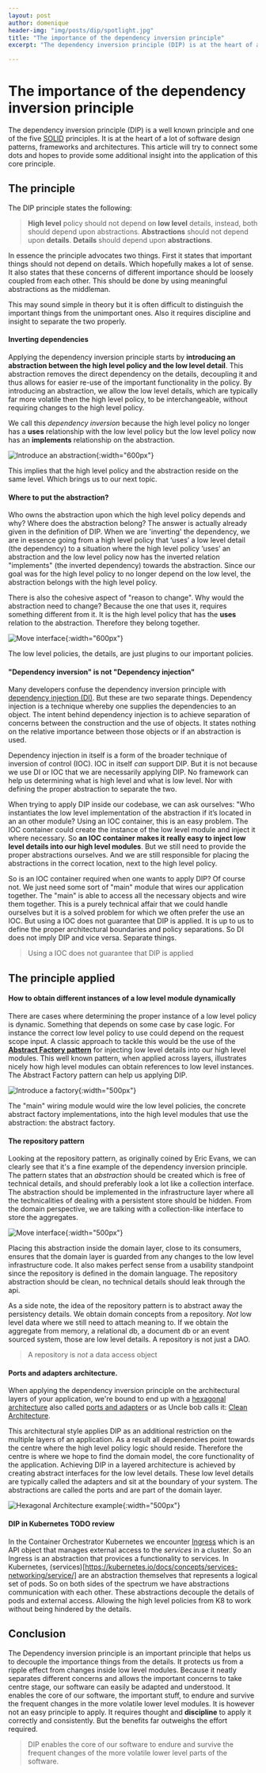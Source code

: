 ```yaml
---
layout: post
author: domenique
header-img: "img/posts/dip/spotlight.jpg"
title: "The importance of the dependency inversion principle"
excerpt: "The dependency inversion principle (DIP) is at the heart of a lot of software design patterns, technologies and architectures. This article will try to connect those dots, and hopefully provide some additional insight into this important principle."

---
```


# The importance of the dependency inversion principle

The dependency inversion principle (DIP) is a well known principle and one of the five [SOLID](https://en.wikipedia.org/wiki/SOLID) principles. It is at the heart of a lot of software design patterns, frameworks and architectures. This article will try to connect some dots and hopes to provide some additional insight into the application of this core principle. 

## The principle

The DIP principle states the following:

> **High level** policy should not depend on **low level** details, instead, both should depend upon abstractions. **Abstractions** should not depend upon **details**. **Details** should depend upon **abstractions**.

In essence the principle advocates two things. First it states that important things should not depend on details. Which hopefully makes a lot of sense. It also states that these concerns of different importance should be loosely coupled from each other. This should be done by using meaningful abstractions as the middleman. 

This may sound simple in theory but it is often difficult to distinguish the important things from the unimportant ones. Also it requires discipline and insight to separate the two properly. 

#### Inverting dependencies
Applying the dependency inversion principle starts by **introducing an abstraction between the high level policy and the low level detail**. This abstraction removes the direct dependency on the details, decoupling it and thus allows for easier re-use of the important functionality in the policy. By introducing an abstraction, we allow the low level details, which are typically far more volatile then the high level policy, to be interchangeable, without requiring changes to the high level policy. 

We call this *dependency inversion* because the high level policy no longer has a **uses** relationship with the low level policy but the low level policy now has an **implements** relationship on the abstraction. 

![Introduce an abstraction](/img/posts/dip/introduceInterface.png){:width="600px"}

This implies that the high level policy and the abstraction reside on the same level. Which brings us to our next topic.

#### Where to put the abstraction?
Who owns the abstraction upon which the high level policy depends and why? Where does the abstraction belong? The answer is actually already given in the definition of DIP. When we are 'inverting' the dependency, we are in essence going from a high level policy that ‘uses’ a low level detail (the dependency) to a situation where the high level policy ‘uses’ an abstraction and the low level policy now has the inverted relation "implements" (the inverted dependency) towards the abstraction. Since our goal was for the high level policy to no longer depend on the low level, the abstraction belongs with the high level policy. 

There is also the cohesive aspect of "reason to change". Why would the abstraction need to change? Because the one that uses it, requires something different from it. It is the high level policy that has the **uses** relation to the abstraction. Therefore they belong together.

![Move interface](/img/posts/dip/moveInterface.png){:width="600px"}

The low level policies, the details, are just plugins to our important policies.

#### "Dependency inversion" is not "Dependency injection"

Many developers confuse the dependency inversion principle with [dependency injection (DI)](https://en.wikipedia.org/wiki/Dependency_injection). But these are two separate things. Dependency injection is a technique whereby one supplies the dependencies to an object. The intent behind dependency injection is to achieve separation of concerns between the construction and the use of objects. It states nothing on the relative importance between those objects or if an abstraction is used.

Dependency injection in itself is a form of the broader technique of inversion of control (IOC). IOC in itself *can* support DIP. But it is not because we use DI or IOC that we are necessarily applying DIP. No framework can help us determining what is high level and what is low level. Nor with defining the proper abstraction to separate the two.

When trying to apply DIP inside our codebase, we can ask ourselves: "Who instantiates the low level implementation of the abstraction if it’s located in an an other module? Using an IOC container, this is an easy problem. The IOC container could create the instance of the low level module and inject it where necessary. So **an IOC container makes it really easy to inject low level details into our high level modules**. But we still need to provide the proper abstractions ourselves. And we are still responsible for  placing the abstractions in the correct location, next to the high level policy.

So is an IOC container required when one wants to apply DIP? Of course not. We just need some sort of "main" module that wires our application together. The "main" is able to access all the necessary objects and wire them together. This is a purely technical affair that we could handle ourselves but it is a solved problem for which we often prefer the use an IOC.  But using a IOC does not guarantee that DIP is applied. It is up to us to define the proper architectural boundaries and policy separations. So DI does not imply DIP and vice versa. Separate things.

> Using a IOC does not guarantee that DIP is applied 

## The principle applied

#### How to obtain different instances of a low level module dynamically

There are cases where determining the proper instance of a low level policy is dynamic. Something that depends on some case by case logic. For instance the correct low level policy to use could depend on the request scope input.  A classic approach to tackle this would be the use of the **[Abstract Factory pattern](https://refactoring.guru/design-patterns/abstract-factory)** for injecting low level details into our high level modules. This well known pattern, when applied across layers, illustrates nicely how high level modules can obtain references to low level instances. The Abstract Factory pattern can help us applying DIP.

![Introduce a factory](/img/posts/dip/withFactory.png){:width="500px"}

The "main" wiring module would wire the low level policies, the concrete abstract factory implementations, into the high level modules that use the abstraction: the abstract factory.

#### The repository pattern
Looking at the repository pattern, as originally coined by Eric Evans, we can clearly see that it's a fine example of the dependency inversion principle. The pattern states that an *abstraction* should be created which is free of technical details, and should preferably look a lot like a collection interface. The abstraction should be implemented in the infrastructure layer where all the technicalities of dealing with a persistent store should be hidden. From the domain perspective, we are talking with a collection-like interface to store the aggregates.

![Move interface](/img/posts/dip/repoPattern.png){:width="500px"}

Placing this abstraction inside the domain layer, close to its consumers, ensures that the domain layer is guarded from any changes to the low level infrastructure code. It also makes perfect sense from a usability standpoint since the repository is defined in the domain language. The repository abstraction should be clean, no technical details should leak through the api. 

As a side note, the idea of the repository pattern is to abstract away the persistency details. We obtain domain concepts from a repository. *Not* low level data where we still need to attach meaning to. If we obtain the aggregate from memory, a relational db, a document db or an event sourced system, those are low level details. A repository is not just a DAO.

 >A repository is *not* a data access object

#### Ports and adapters architecture.
When applying the dependency inversion principle on the architectural layers of your application, we're bound to end up with a [hexagonal architecture](http://wiki.c2.com/?HexagonalArchitecture) also called [ports and adapters](https://herbertograca.com/2017/09/14/ports-adapters-architecture/ ) or as Uncle bob calls it: [Clean Architecture](https://blog.cleancoder.com/uncle-bob/2012/08/13/the-clean-architecture.html).

This architectural style applies DIP as an additional restriction on the multiple layers of an application. As a result all dependencies point towards the centre where the high level policy logic should reside. Therefore the centre is where we hope to find the domain model, the core functionality of the application. Achieving DIP in a layered architecture is achieved by creating abstract interfaces for the low level details. These low level details are typically called the adapters and sit at the boundary of your system. The abstractions are called the ports and are part of the domain layer.

![Hexagonal Architecture example](/img/posts/dip/hexagonal-architecture.png){:width="500px"}

#### DIP in Kubernetes TODO review

In the Container Orchestrator Kubernetes we encounter [Ingress](https://kubernetes.io/docs/concepts/services-networking/ingress/) which is an API object that manages external access to the *services* in a cluster. So an Ingress is an abstraction that provices a functionality to services. In Kubernetes, (services)[https://kubernetes.io/docs/concepts/services-networking/service/] are an abstraction themselves that represents a logical set of pods. So on both sides of the spectrum we have abstractions communication with each other. These abstractions decouple the details of pods and external access. Allowing the high level policies from K8 to work without being hindered by the details.

## Conclusion
The Dependency inversion principle is an important principle that helps us to decouple the importance things from the details. It protects us from a ripple effect from changes inside low level modules. Because it neatly separates different concerns and allows the important concerns to take centre stage, our software can easily be adapted and understood. It enables the core of our software, the important stuff, to endure and survive the frequent changes in the more volatile lower level modules. It is however not an easy principle to apply. It requires thought and **discipline** to apply it correctly and consistently. But the benefits far outweighs the effort required.

>  DIP enables the core of our software to endure and survive the frequent changes of the more volatile lower level parts of the software. 